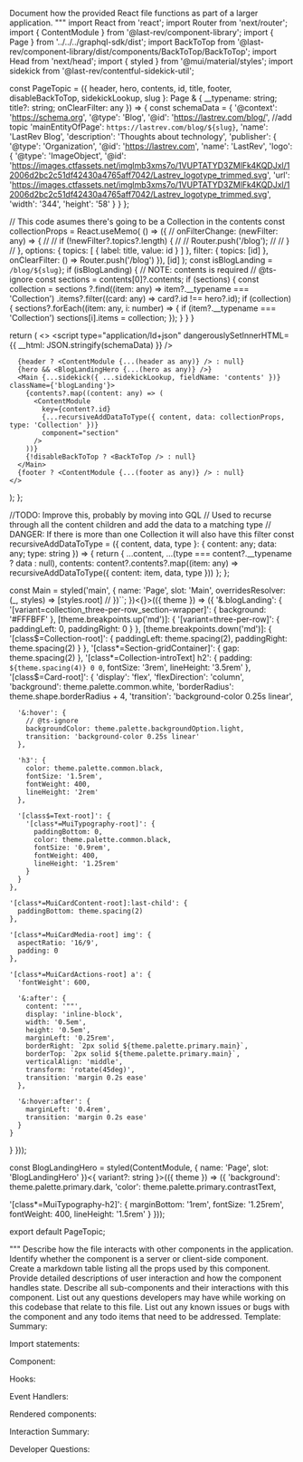 Document how the provided React file functions as part of a larger application.
"""
import React from 'react';
import Router from 'next/router';
import { ContentModule } from '@last-rev/component-library';
import { Page } from '../../../graphql-sdk/dist';
import BackToTop from '@last-rev/component-library/dist/components/BackToTop/BackToTop';
import Head from 'next/head';
import { styled } from '@mui/material/styles';
import sidekick from '@last-rev/contentful-sidekick-util';

const PageTopic = ({
  header,
  hero,
  contents,
  id,
  title,
  footer,
  disableBackToTop,
  sidekickLookup,
  slug
}: Page & { __typename: string; title?: string; onClearFilter: any }) => {
  const schemaData = {
    '@context': 'https://schema.org',
    '@type': 'Blog',
    '@id': 'https://lastrev.com/blog/', //add topic
    'mainEntityOfPage': `https://lastrev.com/blog/${slug}`,
    'name': 'LastRev Blog',
    'description': 'Thoughts about technology',
    'publisher': {
      '@type': 'Organization',
      '@id': 'https://lastrev.com',
      'name': 'LastRev',
      'logo': {
        '@type': 'ImageObject',
        '@id':
          'https://images.ctfassets.net/imglmb3xms7o/1VUPTATYD3ZMlFk4KQDJxl/12006d2bc2c51df42430a4765aff7042/Lastrev_logotype_trimmed.svg',
        'url':
          'https://images.ctfassets.net/imglmb3xms7o/1VUPTATYD3ZMlFk4KQDJxl/12006d2bc2c51df42430a4765aff7042/Lastrev_logotype_trimmed.svg',
        'width': '344',
        'height': '58'
      }
    }
  };

  // This code asumes there's going to be a Collection in the contents
  const collectionProps = React.useMemo(
    () => ({
      // onFilterChange: (newFilter: any) => {
      //   // if (!newFilter?.topics?.length) {
      //   //   Router.push('/blog');
      //   // }
      // },
      options: {
        topics: [
          {
            label: title,
            value: id
          }
        ]
      },
      filter: { topics: [id] },
      onClearFilter: () => Router.push('/blog')
    }),
    [id]
  );
  const isBlogLanding = `/blog/${slug}`;
  if (isBlogLanding) {
    // NOTE: contents is required
    // @ts-ignore
    const sections = contents[0]?.contents;
    if (sections) {
      const collection = sections
        ?.find((item: any) => item?.__typename === 'Collection')
        .items?.filter((card: any) => card?.id !== hero?.id);
      if (collection) {
        sections?.forEach((item: any, i: number) => {
          if (item?.__typename === 'Collection') sections[i].items = collection;
        });
      }
    }
  }

  return (
    <>
      <Head>
        <script type="application/ld+json" dangerouslySetInnerHTML={{ __html: JSON.stringify(schemaData) }} />
      </Head>

      {header ? <ContentModule {...(header as any)} /> : null}
      {hero && <BlogLandingHero {...(hero as any)} />}
      <Main {...sidekick({ ...sidekickLookup, fieldName: 'contents' })} className={'blogLanding'}>
        {contents?.map((content: any) => (
          <ContentModule
            key={content?.id}
            {...recursiveAddDataToType({ content, data: collectionProps, type: 'Collection' })}
            component="section"
          />
        ))}
        {!disableBackToTop ? <BackToTop /> : null}
      </Main>
      {footer ? <ContentModule {...(footer as any)} /> : null}
    </>
  );
};

//TODO: Improve this, probably by moving into GQL
// Used to recurse through all the content children and add the data to a matching type
// DANGER: If there is more than one Collection it will also have this filter
const recursiveAddDataToType = ({ content, data, type }: { content: any; data: any; type: string }) => {
  return {
    ...content,
    ...(type === content?.__typename ? data : null),
    contents: content?.contents?.map((item: any) => recursiveAddDataToType({ content: item, data, type }))
  };
};

const Main = styled('main', {
  name: 'Page',
  slot: 'Main',
  overridesResolver: (_, styles) => [styles.root]
  // })``;
})<{}>(({ theme }) => ({
  '&.blogLanding': {
    '[variant=collection_three-per-row_section-wrapper]': {
      background: '#FFFBFF'
    },
    [theme.breakpoints.up('md')]: {
      '[variant=three-per-row]': {
        paddingLeft: 0,
        paddingRight: 0
      }
    },
    [theme.breakpoints.down('md')]: {
      '[class$=Collection-root]': {
        paddingLeft: theme.spacing(2),
        paddingRight: theme.spacing(2)
      }
    },
    '[class*=Section-gridContainer]': {
      gap: theme.spacing(2)
    },
    '[class*=Collection-introText] h2': {
      padding: `${theme.spacing(4)} 0 0`,
      fontSize: '3rem',
      lineHeight: '3.5rem'
    },
    '[class$=Card-root]': {
      'display': 'flex',
      'flexDirection': 'column',
      'background': theme.palette.common.white,
      'borderRadius': theme.shape.borderRadius + 4,
      'transition': 'background-color 0.25s linear',

      '&:hover': {
        // @ts-ignore
        backgroundColor: theme.palette.backgroundOption.light,
        transition: 'background-color 0.25s linear'
      },

      'h3': {
        color: theme.palette.common.black,
        fontSize: '1.5rem',
        fontWeight: 400,
        lineHeight: '2rem'
      },

      '[class$=Text-root]': {
        '[class*=MuiTypography-root]': {
          paddingBottom: 0,
          color: theme.palette.common.black,
          fontSize: '0.9rem',
          fontWeight: 400,
          lineHeight: '1.25rem'
        }
      }
    },

    '[class*=MuiCardContent-root]:last-child': {
      paddingBottom: theme.spacing(2)
    },

    '[class*=MuiCardMedia-root] img': {
      aspectRatio: '16/9',
      padding: 0
    },

    '[class*=MuiCardActions-root] a': {
      'fontWeight': 600,

      '&:after': {
        content: '""',
        display: 'inline-block',
        width: '0.5em',
        height: '0.5em',
        marginLeft: '0.25rem',
        borderRight: `2px solid ${theme.palette.primary.main}`,
        borderTop: `2px solid ${theme.palette.primary.main}`,
        verticalAlign: 'middle',
        transform: 'rotate(45deg)',
        transition: 'margin 0.2s ease'
      },

      '&:hover:after': {
        marginLeft: '0.4rem',
        transition: 'margin 0.2s ease'
      }
    }
  }
}));

const BlogLandingHero = styled(ContentModule, {
  name: 'Page',
  slot: 'BlogLandingHero'
})<{ variant?: string }>(({ theme }) => ({
  'background': theme.palette.primary.dark,
  'color': theme.palette.primary.contrastText,

  '[class*=MuiTypography-h2]': {
    marginBottom: '1rem',
    fontSize: '1.25rem',
    fontWeight: 400,
    lineHeight: '1.5rem'
  }
}));

export default PageTopic;

"""
Describe how the file interacts with other components in the application.
Identify whether the component is a server or client-side component.
Create a markdown table listing all the props used by this component.
Provide detailed descriptions of user interaction and how the component handles state.
Describe all sub-components and their interactions with this component.
List out any questions developers may have while working on this codebase that relate to this file.
List out any known issues or bugs with the component and any todo items that need to be addressed.
Template:
Summary:
<brief overview of the file and all its major components>

Import statements:
<describe the imports and dependencies>

Component:
<Summary of component>

Hooks:
<list of hooks with descriptions>

Event Handlers:
<list of Event Handlers with descriptions>

Rendered components:
<list of Rendered components with descriptions>

Interaction Summary:
<a summary of how the file could interact with the rest of the application>

Developer Questions:
<a list of questions Developers working with this component may have the following questions when debugging>